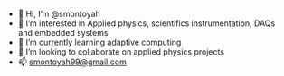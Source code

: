 - 👋 Hi, I’m @smontoyah
- 👀 I’m interested in Applied physics, scientifics instrumentation, DAQs and embedded systems
- 🌱 I’m currently learning adaptive computing
- 💞️ I’m looking to collaborate on applied physics projects
- 📫 smontoyah99@gmail.com

<!---
smontoyah/smontoyah is a ✨ special ✨ repository because its `README.md` (this file) appears on your GitHub profile.
You can click the Preview link to take a look at your changes.
--->
